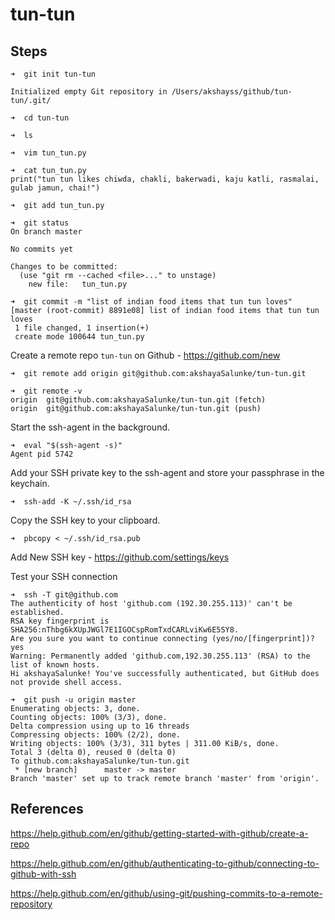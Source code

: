 # tun-tun

## Steps

```
➜  git init tun-tun

Initialized empty Git repository in /Users/akshayss/github/tun-tun/.git/
```

```
➜  cd tun-tun
```

```
➜  ls
```

```
➜  vim tun_tun.py
```

```
➜  cat tun_tun.py
print("tun tun likes chiwda, chakli, bakerwadi, kaju katli, rasmalai, gulab jamun, chai!")
```

```
➜  git add tun_tun.py
```

```
➜  git status
On branch master

No commits yet

Changes to be committed:
  (use "git rm --cached <file>..." to unstage)
	new file:   tun_tun.py
```

```
➜  git commit -m "list of indian food items that tun tun loves"
[master (root-commit) 8891e08] list of indian food items that tun tun loves
 1 file changed, 1 insertion(+)
 create mode 100644 tun_tun.py
```

Create a remote repo `tun-tun` on Github - https://github.com/new

```
➜  git remote add origin git@github.com:akshayaSalunke/tun-tun.git
```

```
➜  git remote -v
origin	git@github.com:akshayaSalunke/tun-tun.git (fetch)
origin	git@github.com:akshayaSalunke/tun-tun.git (push)
```

Start the ssh-agent in the background.

```
➜  eval "$(ssh-agent -s)"
Agent pid 5742
```

Add your SSH private key to the ssh-agent and store your passphrase in the keychain. 

```
➜  ssh-add -K ~/.ssh/id_rsa
```

Copy the SSH key to your clipboard.

```
➜  pbcopy < ~/.ssh/id_rsa.pub
```

Add New SSH key - https://github.com/settings/keys

Test your SSH connection

```
➜  ssh -T git@github.com
The authenticity of host 'github.com (192.30.255.113)' can't be established.
RSA key fingerprint is SHA256:nThbg6kXUpJWGl7E1IGOCspRomTxdCARLviKw6E5SY8.
Are you sure you want to continue connecting (yes/no/[fingerprint])? yes
Warning: Permanently added 'github.com,192.30.255.113' (RSA) to the list of known hosts.
Hi akshayaSalunke! You've successfully authenticated, but GitHub does not provide shell access.
```

```
➜  git push -u origin master
Enumerating objects: 3, done.
Counting objects: 100% (3/3), done.
Delta compression using up to 16 threads
Compressing objects: 100% (2/2), done.
Writing objects: 100% (3/3), 311 bytes | 311.00 KiB/s, done.
Total 3 (delta 0), reused 0 (delta 0)
To github.com:akshayaSalunke/tun-tun.git
 * [new branch]      master -> master
Branch 'master' set up to track remote branch 'master' from 'origin'.
```

## References

https://help.github.com/en/github/getting-started-with-github/create-a-repo

https://help.github.com/en/github/authenticating-to-github/connecting-to-github-with-ssh

https://help.github.com/en/github/using-git/pushing-commits-to-a-remote-repository
